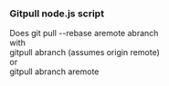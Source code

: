 ### Gitpull node.js script
Does git pull --rebase aremote abranch    
with    
gitpull abranch (assumes origin remote)    
or    
gitpull abranch aremote

